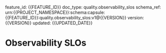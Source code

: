 feature_id: {{FEATURE_ID}}
doc_type: quality.observability_slos
schema_ref: urn:{{PROJECT_NAMESPACE}}:schema:capsule:{{FEATURE_ID}}:quality.observability_slos:v1@{{VERSION}}
version: {{VERSION}}
updated: {{UPDATED_DATE}}

# Observability SLOs

<!-- Define SLOs/SLIs, alerting thresholds, and dashboards. -->

